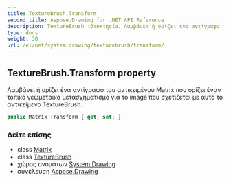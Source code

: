 ```yaml
---
title: TextureBrush.Transform
second_title: Aspose.Drawing for .NET API Reference
description: TextureBrush ιδιοκτησία. Λαμβάνει ή ορίζει ένα αντίγραφο του αντικειμένου Matrix που ορίζει έναν τοπικό γεωμετρικό μετασχηματισμό για το image που σχετίζεται με αυτό το αντικείμενο TextureBrush.
type: docs
weight: 30
url: /el/net/system.drawing/texturebrush/transform/
---
```

## TextureBrush.Transform property

Λαμβάνει ή ορίζει ένα αντίγραφο του αντικειμένου Matrix που ορίζει έναν τοπικό γεωμετρικό μετασχηματισμό για το image που σχετίζεται με αυτό το αντικείμενο TextureBrush.

```csharp
public Matrix Transform { get; set; }
```

### Δείτε επίσης

* class [Matrix](../../../system.drawing.drawing2d/matrix/)
* class [TextureBrush](../)
* χώρος ονομάτων [System.Drawing](../../texturebrush/)
* συνέλευση [Aspose.Drawing](../../../)


